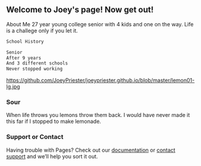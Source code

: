 ## Welcome to Joey's page! Now get out!

About Me
27 year young college senior with 4 kids and one on the way. Life is a challege only if you let it.

```markdown
School History

Senior
After 9 years
And 3 different schools
Never stopped working

```
https://github.com/JoeyPriester/joeypriester.github.io/blob/master/lemon01-lg.jpg

### Sour
When life throws you lemons throw them back. I would have never made it this far if I stopped to make lemonade.


### Support or Contact

Having trouble with Pages? Check out our [documentation](https://help.github.com/categories/github-pages-basics/) or [contact support](https://github.com/contact) and we’ll help you sort it out.
